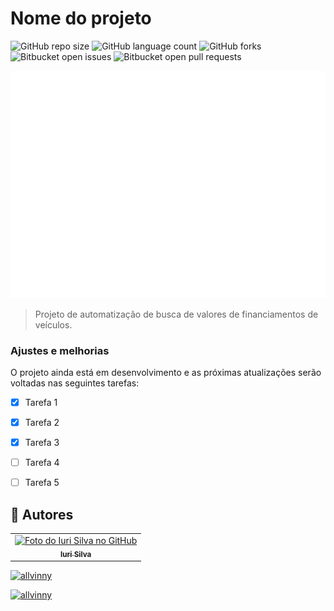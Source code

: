 # Nome do projeto

![GitHub repo size](https://img.shields.io/github/repo-size/AllVinny/buscador_de_financiamento?style=for-the-badge)
![GitHub language count](https://img.shields.io/github/languages/count/AllVinny/buscador_de_financiamento?style=for-the-badge)
![GitHub forks](https://img.shields.io/github/forks/AllVinny/buscador_de_financiamento?style=for-the-badge)
![Bitbucket open issues](https://img.shields.io/bitbucket/issues/AllVinny/buscador_de_financiamento?style=for-the-badge)
![Bitbucket open pull requests](https://img.shields.io/bitbucket/pr-raw/AllVinny/buscador_de_financiamento?style=for-the-badge)

<img src="img/v2a-dev-high-resolution-logo-white-transparent.png" alt="V2A_DEV">

> Projeto de automatização de busca de valores de financiamentos de veículos.

### Ajustes e melhorias

O projeto ainda está em desenvolvimento e as próximas atualizações serão voltadas nas seguintes tarefas:

- [x] Tarefa 1
- [x] Tarefa 2
- [x] Tarefa 3
- [ ] Tarefa 4
- [ ] Tarefa 5


## 🤝 Autores

<table>
  <tr>
    <td align="center">
      <a href="#" title="defina o titulo do link">
        <img src="https://avatars3.githubusercontent.com/u/31936044" width="100px;" alt="Foto do Iuri Silva no GitHub"/><br>
        <sub>
          <b>Iuri Silva</b>
        </sub>
      </a>
    </td>
  </tr>
</table>

[![allvinny](https://github-readme-stats.vercel.app/api?username=allvinny&theme=dracula&show_icons=true)](https://github.com/AllVinny/buscador_de_financiamento)

[![allvinny](https://github-readme-stats.vercel.app/api/top-langs/?username=allvinny&hide=html&layout=compact&theme=dracula)](https://github.com/AllVinny/buscador_de_financiamento)
